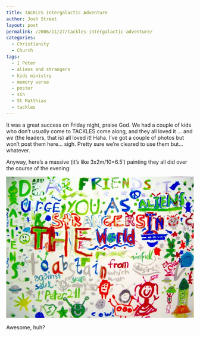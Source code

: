 ```yaml
---
title: TACKLES Intergalactic Adventure
author: Josh Street
layout: post
permalink: /2006/11/27/tackles-intergalactic-adventure/
categories:
  - Christianity
  - Church
tags:
  - 1 Peter
  - aliens and strangers
  - kids ministry
  - memory verse
  - poster
  - sin
  - St Matthias
  - tackles
---
```

It was a great success on Friday night, praise God. We had a couple of kids who don&#8217;t usually come to TACKLES come along, and they all loved it &#8230; and *we* (the leaders, that is) all loved it! Haha. I&#8217;ve got a couple of photos but won&#8217;t post them here&#8230; sigh. Pretty sure we&#8217;re cleared to use them but&#8230; whatever.

Anyway, here&#8217;s a massive (it&#8217;s like 3x2m/10&#215;6.5&#8242;) painting they all did over the course of the evening:

![1 Peter 2:11 - Dear friends, I urge you as aliens and strangers in the world to abstain from sinful desires which war against your soul][1]

Awesome, huh?

 [1]: /blog/wp-content/2006/11/1peter2-11-colour-crop-scale.jpg